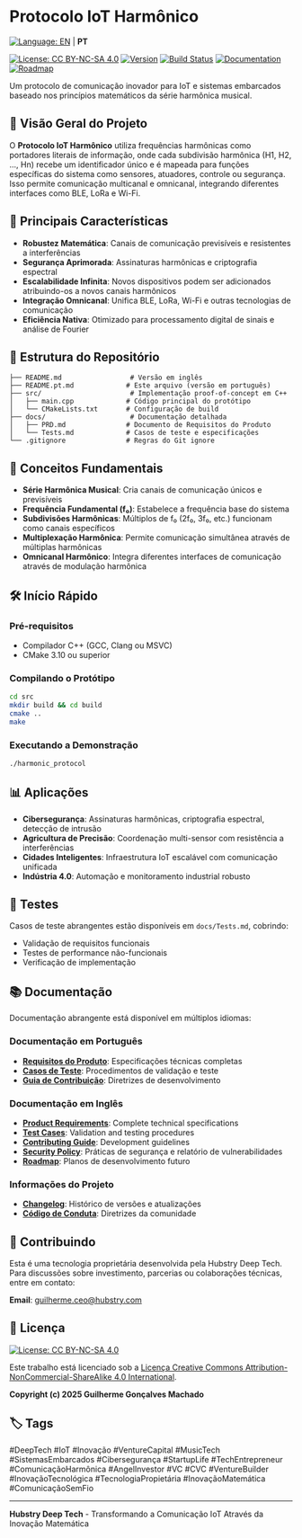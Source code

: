 # Protocolo IoT Harmônico

[![Language: EN](https://img.shields.io/badge/lang-EN-blue.svg)](README.md) | **PT**

[![License: CC BY-NC-SA 4.0](https://img.shields.io/badge/License-CC%20BY--NC--SA%204.0-lightgrey.svg)](https://creativecommons.org/licenses/by-nc-sa/4.0/)
[![Version](https://img.shields.io/badge/version-1.0.0-blue.svg)](CHANGELOG.md)
[![Build Status](https://img.shields.io/badge/build-passing-brightgreen.svg)](#)
[![Documentation](https://img.shields.io/badge/docs-bilingual-success.svg)](docs/)
[![Roadmap](https://img.shields.io/badge/roadmap-available-informational.svg)](ROADMAP.md)

Um protocolo de comunicação inovador para IoT e sistemas embarcados baseado nos princípios matemáticos da série harmônica musical.

## 🎵 Visão Geral do Projeto

O **Protocolo IoT Harmônico** utiliza frequências harmônicas como portadores literais de informação, onde cada subdivisão harmônica (H1, H2, ..., Hn) recebe um identificador único e é mapeada para funções específicas do sistema como sensores, atuadores, controle ou segurança. Isso permite comunicação multicanal e omnicanal, integrando diferentes interfaces como BLE, LoRa e Wi-Fi.

## 🚀 Principais Características

- **Robustez Matemática**: Canais de comunicação previsíveis e resistentes a interferências
- **Segurança Aprimorada**: Assinaturas harmônicas e criptografia espectral
- **Escalabilidade Infinita**: Novos dispositivos podem ser adicionados atribuindo-os a novos canais harmônicos
- **Integração Omnicanal**: Unifica BLE, LoRa, Wi-Fi e outras tecnologias de comunicação
- **Eficiência Nativa**: Otimizado para processamento digital de sinais e análise de Fourier

## 📁 Estrutura do Repositório

```
├── README.md                 # Versão em inglês
├── README.pt.md             # Este arquivo (versão em português)
├── src/                      # Implementação proof-of-concept em C++
│   ├── main.cpp             # Código principal do protótipo
│   └── CMakeLists.txt       # Configuração de build
├── docs/                     # Documentação detalhada
│   ├── PRD.md               # Documento de Requisitos do Produto
│   └── Tests.md             # Casos de teste e especificações
└── .gitignore               # Regras do Git ignore
```

## 🔧 Conceitos Fundamentais

- **Série Harmônica Musical**: Cria canais de comunicação únicos e previsíveis
- **Frequência Fundamental (f₀)**: Estabelece a frequência base do sistema
- **Subdivisões Harmônicas**: Múltiplos de f₀ (2f₀, 3f₀, etc.) funcionam como canais específicos
- **Multiplexação Harmônica**: Permite comunicação simultânea através de múltiplas harmônicas
- **Omnicanal Harmônico**: Integra diferentes interfaces de comunicação através de modulação harmônica

## 🛠️ Início Rápido

### Pré-requisitos
- Compilador C++ (GCC, Clang ou MSVC)
- CMake 3.10 ou superior

### Compilando o Protótipo

```bash
cd src
mkdir build && cd build
cmake ..
make
```

### Executando a Demonstração

```bash
./harmonic_protocol
```

## 📊 Aplicações

- **Cibersegurança**: Assinaturas harmônicas, criptografia espectral, detecção de intrusão
- **Agricultura de Precisão**: Coordenação multi-sensor com resistência a interferências
- **Cidades Inteligentes**: Infraestrutura IoT escalável com comunicação unificada
- **Indústria 4.0**: Automação e monitoramento industrial robusto

## 🧪 Testes

Casos de teste abrangentes estão disponíveis em `docs/Tests.md`, cobrindo:
- Validação de requisitos funcionais
- Testes de performance não-funcionais
- Verificação de implementação

## 📚 Documentação

Documentação abrangente está disponível em múltiplos idiomas:

### Documentação em Português
- **[Requisitos do Produto](docs/pt/PRD.md)**: Especificações técnicas completas
- **[Casos de Teste](docs/pt/Tests.md)**: Procedimentos de validação e teste
- **[Guia de Contribuição](CONTRIBUTING.pt.md)**: Diretrizes de desenvolvimento

### Documentação em Inglês
- **[Product Requirements](docs/en/PRD.md)**: Complete technical specifications
- **[Test Cases](docs/en/Tests.md)**: Validation and testing procedures
- **[Contributing Guide](CONTRIBUTING.md)**: Development guidelines
- **[Security Policy](SECURITY.md)**: Práticas de segurança e relatório de vulnerabilidades
- **[Roadmap](ROADMAP.md)**: Planos de desenvolvimento futuro

### Informações do Projeto
- **[Changelog](CHANGELOG.md)**: Histórico de versões e atualizações
- **[Código de Conduta](CODE_OF_CONDUCT.md)**: Diretrizes da comunidade

## 🤝 Contribuindo

Esta é uma tecnologia proprietária desenvolvida pela Hubstry Deep Tech. Para discussões sobre investimento, parcerias ou colaborações técnicas, entre em contato:

**Email**: guilherme.ceo@hubstry.com

## 📄 Licença

[![License: CC BY-NC-SA 4.0](https://img.shields.io/badge/License-CC%20BY--NC--SA%204.0-lightgrey.svg)](https://creativecommons.org/licenses/by-nc-sa/4.0/)

Este trabalho está licenciado sob a [Licença Creative Commons Attribution-NonCommercial-ShareAlike 4.0 International](https://creativecommons.org/licenses/by-nc-sa/4.0/).

**Copyright (c) 2025 Guilherme Gonçalves Machado**

## 🏷️ Tags

#DeepTech #IoT #Inovação #VentureCapital #MusicTech #SistemasEmbarcados #Cibersegurança #StartupLife #TechEntrepreneur #ComunicaçãoHarmônica #AngelInvestor #VC #CVC #VentureBuilder #InovaçãoTecnológica #TecnologiaPropietária #InovaçãoMatemática #ComunicaçãoSemFio

---

**Hubstry Deep Tech** - Transformando a Comunicação IoT Através da Inovação Matemática
